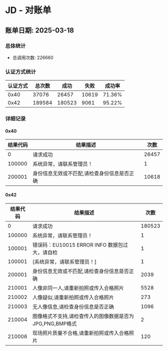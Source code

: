 # JD - 对账单

## 账单日期: 2025-03-18

### 总体统计

- 总调用次数: 226660

### 认证方式统计

| 认证方式 | 总次数 | 成功 | 失败 | 成功率 |
|---------|--------|------|------|--------|
| 0x40 | 37076 | 26457 | 10619 | 71.36% |
| 0x42 | 189584 | 180523 | 9061 | 95.22% |

### 详细记录


#### 0x40

| 结果代码 | 结果描述 | 次数 |
|----------|----------|------|
| 0 | 请求成功 | 26457 |
| 100000 | 系统异常，请联系管理员！ | 1 |
| 200001 | 身份信息无效或不匹配,请检查身份信息是否正确 | 10618 |

#### 0x42

| 结果代码 | 结果描述 | 次数 |
|----------|----------|------|
| 0 | 请求成功 | 180523 |
| 100000 | 系统异常，请联系管理员！ | 1 |
| 100001 | 错误码：EU10015 ERROR INFO 数据包过大，请自检 | 1 |
| 100001 | [系统异常，请联系管理员！] | 1 |
| 200001 | 身份信息无效或不匹配,请检查身份信息是否正确 | 2039 |
| 210001 | 人像非同一人,请重新拍照或传入合格照片 | 5528 |
| 210002 | 人像疑似,请重新拍照或传入合格照片 | 273 |
| 210003 | 无人像信息,请检查身份信息是否正确 | 1096 |
| 210004 | 图像格式不支持,请检查传入的图像数据是否为JPG,PNG,BMP格式 | 2 |
| 210006 | 现场照片质量不合格,请重新拍照或传入合格照片 | 120 |
